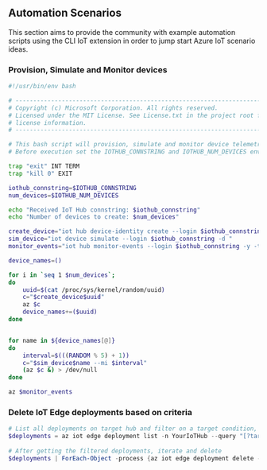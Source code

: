 ## Automation Scenarios

This section aims to provide the community with example automation scripts using the CLI IoT extension in order to jump start Azure IoT scenario ideas.



### Provision, Simulate and Monitor devices

```bash
#!/usr/bin/env bash

# -----------------------------------------------------------------------------
# Copyright (c) Microsoft Corporation. All rights reserved.
# Licensed under the MIT License. See License.txt in the project root for
# license information.
# -----------------------------------------------------------------------------

# This bash script will provision, simulate and monitor device telemetry.
# Before execution set the IOTHUB_CONNSTRING and IOTHUB_NUM_DEVICES env vars.

trap "exit" INT TERM
trap "kill 0" EXIT

iothub_connstring=$IOTHUB_CONNSTRING
num_devices=$IOTHUB_NUM_DEVICES

echo "Received IoT Hub connstring: $iothub_connstring"
echo "Number of devices to create: $num_devices"

create_device="iot hub device-identity create --login $iothub_connstring -d "
sim_device="iot device simulate --login $iothub_connstring -d "
monitor_events="iot hub monitor-events --login $iothub_connstring -y -t 10 "

device_names=()

for i in `seq 1 $num_devices`;
do
    uuid=$(cat /proc/sys/kernel/random/uuid)
    c="$create_device$uuid"
    az $c
    device_names+=($uuid)
done


for name in ${device_names[@]}
do
    interval=$(((RANDOM % 5) + 1))
    c="$sim_device$name --mi $interval"
    (az $c &) > /dev/null
done

az $monitor_events

```

### Delete IoT Edge deployments based on criteria

```powershell
# List all deployments on target hub and filter on a target condition, then select the ID.
$deployments = az iot edge deployment list -n YourIoTHub --query "[?targetCondition=='tags.building=9'].id" | ConvertFrom-Json
 
# After getting the filtered deployments, iterate and delete
$deployments | ForEach-Object -process {az iot edge deployment delete -n YourIoTHub -d $_}

```

